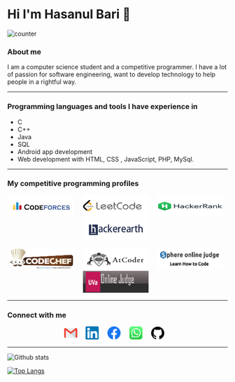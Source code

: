 # Hi I'm Hasanul Bari 👋

![counter](https://enxxv5waxcx8eo1.m.pipedream.net)

### About me
I am a computer science student and a competitive programmer. I have a lot of passion for software engineering, want to develop technology to help people in a rightful way.

---

### Programming languages and tools I have experience in
- C
- C++
- Java
- SQL
- Android app development
- Web development with HTML, CSS , JavaScript, PHP, MySql.

---

### My competitive programming profiles

<p align="center">
  <a href="https://codeforces.com/profile/hasanhp7" target="_blank"><img src="https://github.com/Hasanul-Bari/Hasanul-Bari/blob/master/logo/codeforces2.png" width="150px" height="50px" alt="Codeforces"></a> &nbsp; &nbsp;
 <a href="https://leetcode.com/hasanul-bari/" target="_blank"><img src="https://github.com/Hasanul-Bari/Hasanul-Bari/blob/master/logo/leetcode.png" width="150px" height="50px" alt="LeetCode"></a> &nbsp; &nbsp;
 <a href="https://www.hackerrank.com/hasanhp7?hr_r=1" target="_blank"><img src="https://github.com/Hasanul-Bari/Hasanul-Bari/blob/master/logo/hackerrank.png" width="150px" height="50px" alt="HackerRank"></a> &nbsp; &nbsp;
 <a href="https://www.hackerearth.com/@hasanhp7" target="_blank"><img src="https://github.com/Hasanul-Bari/Hasanul-Bari/blob/master/logo/hackerEarth.jpg" width="150px" height="50px" alt="HackerEarth"></a> &nbsp; &nbsp;
</p>
<p align="center">
  <a href="https://www.codechef.com/users/hasanhp7" target="_blank"><img src="https://github.com/Hasanul-Bari/Hasanul-Bari/blob/master/logo/codechef.png" width="150px" height="50px" alt="Codechef"></a> &nbsp; &nbsp;
 <a href="https://atcoder.jp/users/hasanhp7" target="_blank"><img src="https://github.com/Hasanul-Bari/Hasanul-Bari/blob/master/logo/atcoder.png" width="150px" height="50px" alt="Atcoder"></a> &nbsp; &nbsp;
   <a href="https://www.spoj.com/users/hasanhp7/" target="_blank"><img src="https://github.com/Hasanul-Bari/Hasanul-Bari/blob/master/logo/spoj.jpg" width="150px" height="50px" alt="Spoj"></a> &nbsp; &nbsp;
 <a href="https://uhunt.onlinejudge.org/id/939495" target="_blank"><img src="https://github.com/Hasanul-Bari/Hasanul-Bari/blob/master/logo/uva.jpg" width="150px" height="50px" alt="UVA"></a> &nbsp; &nbsp;
</p>

---

### Connect with me

<p align="center">
 <a href="mailto:hasanul.bari.hasan96@gmail.com"><img src="https://github.com/Hasanul-Bari/Hasanul-Bari/blob/master/logo/gmail.svg" width="30px" alt="mail"></a> &nbsp; &nbsp;
 <a href="https://www.linkedin.com/in/hasanul-bari/" target="_blank"><img src="https://github.com/Hasanul-Bari/Hasanul-Bari/blob/master/logo/linkedin.svg" width="30px" alt="LinkedIn"></a> &nbsp; &nbsp;
 <a href="https://www.facebook.com/profile.php?id=100016360997198"><img src="https://github.com/Hasanul-Bari/Hasanul-Bari/blob/master/logo/facebook.svg" width="30px" alt="github"></a> &nbsp; &nbsp;
 <a href="https://wa.link/f8w929"><img src="https://github.com/Hasanul-Bari/Hasanul-Bari/blob/master/logo/whatsapp.svg" width="30px" alt="github"></a> &nbsp; &nbsp;
 <a href="https://github.com/Hasanul-Bari"><img src="https://github.com/Hasanul-Bari/Hasanul-Bari/blob/master/logo/github.svg" width="30px" alt="github"></a> &nbsp; &nbsp;
 
</p>

---




![Github stats](https://github-readme-stats.vercel.app/api?username=Hasanul-Bari&count_private=true&show_icons=true&include_all_commits=true)

[![Top Langs](https://github-readme-stats.vercel.app/api/top-langs/?username=Hasanul-Bari&layout=compact&langs_count=8)](https://github.com/anuraghazra/github-readme-stats)






<!--
**Hasanul-Bari/Hasanul-Bari** is a ✨ _special_ ✨ repository because its `README.md` (this file) appears on your GitHub profile.

Here are some ideas to get you started:

- 🔭 I’m currently working on ...
- 🌱 I’m currently learning ...
- 👯 I’m looking to collaborate on ...
- 🤔 I’m looking for help with ...
- 💬 Ask me about ...
- 📫 How to reach me: ...
- 😄 Pronouns: ...
- ⚡ Fun fact: ...
-->
